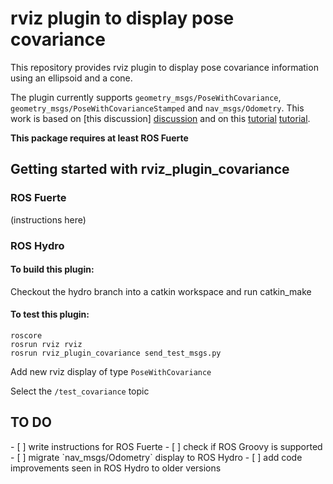 rviz plugin to display pose covariance
===========================================================

This repository provides rviz plugin to display pose covariance information using an ellipsoid and a cone.

The plugin currently supports `geometry_msgs/PoseWithCovariance`, `geometry_msgs/PoseWithCovarianceStamped` and `nav_msgs/Odometry`. This work is based on [this discussion] [discussion] and on this [tutorial] [tutorial].

**This package requires at least ROS Fuerte**

<h2>Getting started with rviz_plugin_covariance</h2>

<h3>ROS Fuerte</h3>

(instructions here)

<h3>ROS Hydro</h3>

<h4>To build this plugin:</h4>

Checkout the hydro branch into a catkin workspace and run catkin_make

<h4>To test this plugin:</h4>

```
roscore
rosrun rviz rviz
rosrun rviz_plugin_covariance send_test_msgs.py
```
Add new rviz display of type `PoseWithCovariance`

Select the `/test_covariance` topic

<h2>TO DO</h2> 
- [ ] write instructions for ROS Fuerte
- [ ] check if ROS Groovy is supported
- [ ] migrate `nav_msgs/Odometry` display to ROS Hydro
- [ ] add code improvements seen in ROS Hydro to older versions

[discussion]: http://geus.wordpress.com/2011/09/15/how-to-represent-a-3d-normal-function-with-ros-rviz/
[tutorial]: http://www.ros.org/wiki/rviz/Tutorials/Plugins%3A%20New%20Display%20Type
